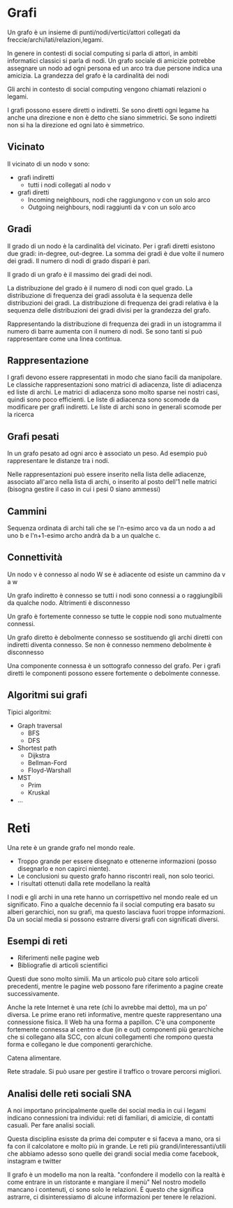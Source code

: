 # Grafi

Un grafo è un insieme di punti/nodi/vertici/attori collegati da freccie/archi/lati/relazioni,legami.

In genere in contesti di social computing si parla di attori, in ambiti informatici classici si parla di nodi.
Un grafo sociale di amicizie potrebbe assegnare un nodo ad ogni persona ed un arco tra due persone indica una amicizia.
La grandezza del grafo è la cardinalità dei nodi

Gli archi in contesto di social computing vengono chiamati relazioni o legami.

I grafi possono essere diretti o indiretti. Se sono diretti ogni legame ha anche una direzione e non è detto che siano simmetrici. Se sono indiretti non si ha la direzione ed ogni lato è simmetrico.

## Vicinato

Il vicinato di un nodo v sono:
* grafi indiretti
  * tutti i nodi collegati al nodo v
* grafi diretti
  * Incoming neighbours, nodi che raggiungono v con un solo arco
  * Outgoing neighbours, nodi raggiunti da v con un solo arco

## Gradi

Il grado di un nodo è la cardinalità del vicinato. Per i grafi diretti esistono due gradi: in-degree, out-degree. La somma dei gradi è due volte il numero dei gradi. Il numero di nodi di grado dispari è pari.

Il grado di un grafo è il massimo dei gradi dei nodi.

La distribuzione del grado è il numero di nodi con quel grado.
La distribuzione di frequenza dei gradi assoluta è la sequenza delle distribuzioni dei gradi.
La distribuzione di frequenza dei gradi relativa è la sequenza delle distribuzioni dei gradi divisi per la grandezza del grafo.

Rappresentando la distribuzione di frequenza dei gradi in un istogramma il numero di barre aumenta con il numero di nodi. Se sono tanti si può rappresentare come una linea continua. 

## Rappresentazione

I grafi devono essere rappresentati in modo che siano facili da manipolare. Le classiche rappresentazioni sono matrici di adiacenza, liste di adiacenza ed liste di archi.
Le matrici di adiacenza sono molto sparse nei nostri casi, quindi sono poco efficienti.
Le liste di adiacenza sono scomode da modificare per grafi indiretti.
Le liste di archi sono in generali scomode per la ricerca

## Grafi pesati

In un grafo pesato ad ogni arco è associato un peso. Ad esempio può rappresentare le distanze tra i nodi.

Nelle rappresentazioni può essere inserito nella lista delle adiacenze, associato all'arco nella lista di archi, o inserito al posto dell'1 nelle matrici (bisogna gestire il caso in cui i pesi 0 siano ammessi)

## Cammini

Sequenza ordinata di archi tali che se l'n-esimo arco va da un nodo a ad uno b e l'n+1-esimo archo andrà da b a un qualche c.

## Connettività

Un nodo v è connesso al nodo W se è adiacente od esiste un cammino da v a w

Un grafo indiretto è connesso se tutti i nodi sono connessi a o raggiungibili da qualche nodo. Altrimenti è disconnesso

Un grafo è fortemente connesso se tutte le coppie nodi sono mutualmente connessi.

Un grafo diretto è debolmente connesso se sostituendo gli archi diretti con indiretti diventa connesso. Se non è connesso nemmeno debolmente è disconnesso

Una componente connessa è un sottografo connesso del grafo. Per i grafi diretti le componenti possono essere fortemente o debolmente connesse.

## Algoritmi sui grafi

Tipici algoritmi:
* Graph traversal
  * BFS
  * DFS
* Shortest path
  * Dijkstra
  * Bellman-Ford
  * Floyd-Warshall
* MST
  * Prim
  * Kruskal
* ...

# Reti

Una rete è un grande grafo nel mondo reale. 
* Troppo grande per essere disegnato e ottenerne informazioni (posso disegnarlo e non capirci niente). 
* Le conclusioni su questo grafo hanno riscontri reali, non solo teorici.
* I risultati ottenuti dalla rete modellano la realtà

I nodi e gli archi in una rete hanno un corrispettivo nel mondo reale ed un significato. Fino a qualche decennio fa il social computing era basato su alberi gerarchici, non su grafi, ma questo lasciava fuori troppe informazioni.
Da un social media si possono estrarre diversi grafi con significati diversi.

## Esempi di reti

* Riferimenti nelle pagine web
* Bibliografie di articoli scientifici

Questi due sono molto simili. Ma un articolo può citare solo articoli precedenti, mentre le pagine web possono fare riferimento a pagine create successivamente.

Anche la rete Internet è una rete (chi lo avrebbe mai detto), ma un po' diversa. Le prime erano reti informative, mentre queste rappresentano una connessione fisica.
Il Web ha una forma a papillon. C'è una componente fortemente connessa al centro e due (in e out) componenti più gerarchiche che si collegano alla SCC, con alcuni collegamenti che rompono questa forma e collegano le due componenti gerarchiche.

Catena alimentare.

Rete stradale. Si può usare per gestire il traffico o trovare percorsi migliori.

## Analisi delle reti sociali SNA

A noi importano principalmente quelle dei social media in cui i legami indicano connessioni tra individui: reti di familiari, di amicizie, di contatti casuali. Per fare analisi sociali.

Questa disciplina esisste da prima dei computer e si faceva a mano, ora si fa con il calcolatore e molto più in grande.
Le reti più grandi/interessanti/utili che abbiamo adesso sono quelle dei grandi social media come facebook, instagram e twitter

Il grafo è un modello ma non la realtà. "confondere il modello con la realtà è come entrare in un ristorante e mangiare il menù"
Nel nostro modello mancano i contenuti, ci sono solo le relazioni. È questo che significa astrarre, ci disinteressiamo di alcune informazioni per tenere le relazioni.